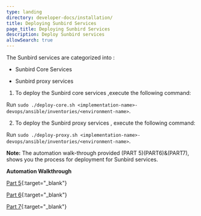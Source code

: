 ```yaml
---
type: landing
directory: developer-docs/installation/
title: Deploying Sunbird Services
page_title: Deploying Sunbird Services
description: Deploy Sunbird services
allowSearch: true
---
```


The Sunbird services are  categorized into :

* Sunbird Core Services

* Sunbird proxy services

1. To deploy the Sunbird core services ,execute the following command:

Run `sudo ./deploy-core.sh <implementation-name>-devops/ansible/inventories/<environment-name>`. 

2. To deploy  the Sunbird proxy services , execute the following command:

Run `sudo ./deploy-proxy.sh <implementation-name>-devops/ansible/inventories/<environment-name>`. 

**Note:** The automation walk-through provided (PART 5)(PART6)&(PART7), shows you the process for  deployment for Sunbird services.

**Automation Walkthrough**

[Part 5](https://sunbirdpublic.blob.core.windows.net/installation/demo/demo-5.gif){:target="_blank"}

[Part 6](https://sunbirdpublic.blob.core.windows.net/installation/demo/demo-6.gif){:target="_blank"}

[Part 7](https://sunbirdpublic.blob.core.windows.net/installation/demo/demo-8.gif){:target="_blank"}
